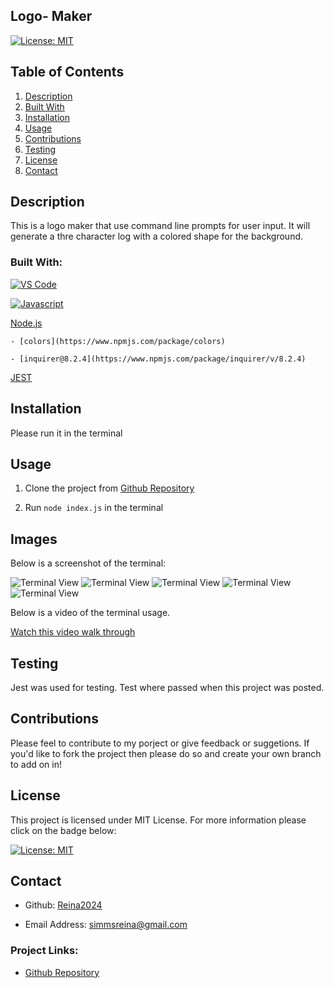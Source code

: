 ## Logo- Maker


  [![License: MIT](https://img.shields.io/badge/License-MIT-yellow.svg)](https://opensource.org/licenses/MIT)


  ## Table of Contents
<ol>
<li>
<a href="#description"> Description </a>
</li>
<li> <a href="#built-with"> Built With </a>
</li>
<li><a href="#installation"> Installation </a>
</li>
<li>
<a href="#usage"> Usage </a>
</li>
<li><a href="#contributions"> Contributions </a>
</li>
<li>
<a href="#testing"> Testing </a>
</li>
<li>
<a href="#license"> License </a>
</li>
<li>
<a href="#contact"> Contact </a>
</li> 
</ol>

## Description 
 This is a logo maker that use command line prompts for user input. It will generate a thre character log with a colored shape for the background. 
 

### Built With: 

  [![VS Code](https://img.shields.io/badge/IDE-VSCode-0000ff?style=plastic&logo=VisualStudioCode&logoWidth=10)](https://code.visualstudio.com/docs)
  
  [![Javascript](https://img.shields.io/badge/Language-JavaScript-ff0000?style=plastic&logo=JavaScript&logoWidth=10)](https://javascript.info/)
  
  [Node.js](https://nodejs.org/en/about)
  
    - [colors](https://www.npmjs.com/package/colors)
  
    - [inquirer@8.2.4](https://www.npmjs.com/package/inquirer/v/8.2.4)
  
  [JEST](https://jestjs.io/docs/getting-started)

## Installation 
 
   Please run it in the terminal

## Usage 

1. Clone the project from [Github Repository](https://github.com/Reina2024/Logo-Maker)

2. Run `node index.js` in the terminal

## Images
   Below is a screenshot of the terminal:

   ![Terminal View](./images/Screenshot%202024-07-30%20at%201.45.34 AM.png)
  ![Terminal View](./images/Screenshot%202024-07-30%20at%201.46.16 AM.png)
  ![Terminal View](./images/Screenshot%202024-07-30%20at%202.08.50 AM.png)
![Terminal View](./images/Screenshot%202024-07-30%20at%202.09.19 AM.png)
![Terminal View](./images/Screenshot%202024-07-30%20at%202.09.53 AM.png)



   Below is a video of the terminal usage. 

  [Watch this video walk through](
 https://app.screencastify.com/v3/watch/ASfoSdJ4t0oHtSrhmaxH)
 

## Testing 

  Jest was used for testing. Test where passed when this project was posted.

## Contributions 

Please feel to contribute to my porject or give feedback or suggetions. If you'd like to fork the project then please do so and create your own branch to add on in!



## License 
 
  This project is licensed under MIT License. For more information please click on the badge below: 
  
 
 [![License: MIT](https://img.shields.io/badge/License-MIT-yellow.svg)](https://opensource.org/licenses/MIT)

## Contact 
 
- Github: 
[Reina2024](https://github.com/Reina2024)

- Email Address: 
[simmsreina@gmail.com](mailto:simmsreina@gmail.com)

### Project Links: 

 - [Github Repository](https://github.com/Reina2024/Logo-Maker)
